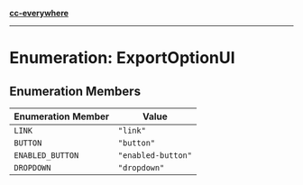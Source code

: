 [**cc-everywhere**](../../../../../index.md)

***

# Enumeration: ExportOptionUI

## Enumeration Members

| Enumeration Member | Value |
| ------ | ------ |
| <a id="link"></a> `LINK` | `"link"` |
| <a id="button"></a> `BUTTON` | `"button"` |
| <a id="enabled_button"></a> `ENABLED_BUTTON` | `"enabled-button"` |
| <a id="dropdown"></a> `DROPDOWN` | `"dropdown"` |
